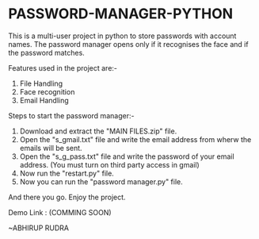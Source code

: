 # PASSWORD-MANAGER-PYTHON

This is a multi-user project in python to store passwords with account names.
The password manager opens only if it recognises the face and if the password matches.

Features used in the project are:-
  1. File Handling
  2. Face recognition
  3. Email Handling

Steps to start the password manager:-
  1. Download and extract the "MAIN FILES.zip" file.
  2. Open the "s_gmail.txt" file and write the email address from wherw the emails will be sent.
  3. Open the "s_g_pass.txt" file and write the password of your email address. (You must turn on third party access in gmail)
  4. Now run the "restart.py" file.
  5. Now you can run the "password manager.py" file.

And there you go. Enjoy the project.

Demo Link : (COMMING SOON) 

~ABHIRUP RUDRA
